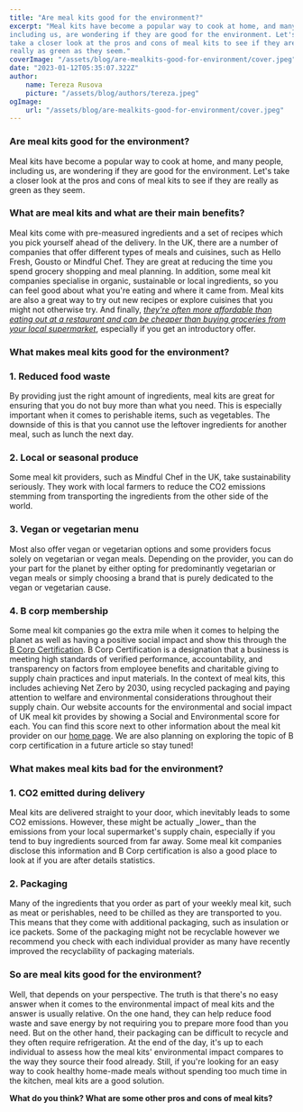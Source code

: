 ```yaml
---
title: "Are meal kits good for the environment?"
excerpt: "Meal kits have become a popular way to cook at home, and many people,
including us, are wondering if they are good for the environment. Let's
take a closer look at the pros and cons of meal kits to see if they are
really as green as they seem."
coverImage: "/assets/blog/are-mealkits-good-for-environment/cover.jpeg"
date: "2023-01-12T05:35:07.322Z"
author:
    name: Tereza Rusova
    picture: "/assets/blog/authors/tereza.jpeg"
ogImage:
    url: "/assets/blog/are-mealkits-good-for-environment/cover.jpeg"
---
```


### **Are meal kits good for the environment?**

Meal kits have become a popular way to cook at home, and many people, including us, are wondering if they are good for the environment. Let's take a closer look at the pros and cons of meal kits to see if they are really as green as they seem.

### What are meal kits and what are their main benefits?

Meal kits come with pre-measured ingredients and a set of recipes which you pick yourself ahead of the delivery. In the UK, there are a number of companies that offer different types of meals and cuisines, such as Hello Fresh, Gousto or Mindful Chef. They are great at reducing the time you spend grocery shopping and meal planning. In addition, some meal kit companies specialise in organic, sustainable or local ingredients, so you can feel good about what you're eating and where it came from. Meal kits are also a great way to try out new recipes or explore cuisines that you might not otherwise try. And finally, [_they're often more affordable than eating out at a restaurant and can be cheaper than buying groceries from your local supermarket_](https://www.whichmealservice.com/blog/posts/are-meal-kits-worth-it), especially if you get an introductory offer.

### What makes meal kits good for the environment?

### **1. Reduced food waste**

By providing just the right amount of ingredients, meal kits are great for ensuring that you do not buy more than what you need. This is especially important when it comes to perishable items, such as vegetables. The downside of this is that you cannot use the leftover ingredients for another meal, such as lunch the next day.

### **2. Local or seasonal produce**

Some meal kit providers, such as Mindful Chef in the UK, take sustainability seriously. They work with local farmers to reduce the CO2 emissions stemming from transporting the ingredients from the other side of the world.

### **3. Vegan or vegetarian menu**

Most also offer vegan or vegetarian options and some providers focus solely on vegetarian or vegan meals. Depending on the provider, you can do your part for the planet by either opting for predominantly vegetarian or vegan meals or simply choosing a brand that is purely dedicated to the vegan or vegetarian cause.

### **4. B corp membership**

Some meal kit companies go the extra mile when it comes to helping the planet as well as having a positive social impact and show this through the [B Corp Certification](https://www.bcorporation.net/en-us/certification). B Corp Certification is a designation that a business is meeting high standards of verified performance, accountability, and transparency on factors from employee benefits and charitable giving to supply chain practices and input materials. In the context of meal kits, this includes achieving Net Zero by 2030, using recycled packaging and paying attention to welfare and environmental considerations throughout their supply chain. Our website accounts for the environmental and social impact of UK meal kit provides by showing a Social and Environmental score for each. You can find this score next to other information about the meal kit provider on our [home page](https://www.whichmealservice.com/). We are also planning on exploring the topic of B corp certification in a future article so stay tuned!

### What makes meal kits bad for the environment?

### **1. CO2 emitted during delivery**

Meal kits are delivered straight to your door, which inevitably leads to some CO2 emissions. However, these might be actually \_lower\_ than the emissions from your local supermarket's supply chain, especially if you tend to buy ingredients sourced from far away. Some meal kit companies disclose this information and B Corp certification is also a good place to look at if you are after details statistics.

### **2. Packaging**

Many of the ingredients that you order as part of your weekly meal kit, such as meat or perishables, need to be chilled as they are transported to you. This means that they come with additional packaging, such as insulation or ice packets. Some of the packaging might not be recyclable however we recommend you check with each individual provider as many have recently improved the recyclability of packaging materials.

### So are meal kits good for the environment?

Well, that depends on your perspective. The truth is that there's no easy answer when it comes to the environmental impact of meal kits and the answer is usually relative. On the one hand, they can help reduce food waste and save energy by not requiring you to prepare more food than you need. But on the other hand, their packaging can be difficult to recycle and they often require refrigeration. At the end of the day, it's up to each individual to assess how the meal kits' environmental impact compares to the way they source their food already. Still, if you're looking for an easy way to cook
healthy home-made meals without spending too much time in the kitchen, meal kits are a good solution.

**What do you think? What are some other pros and cons of meal kits?**
